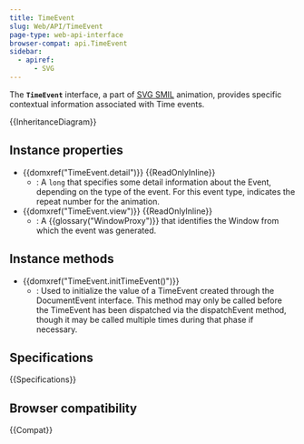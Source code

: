 ```yaml
---
title: TimeEvent
slug: Web/API/TimeEvent
page-type: web-api-interface
browser-compat: api.TimeEvent
sidebar:
  - apiref:
      - SVG
---
```


The **`TimeEvent`** interface, a part of [SVG SMIL](/en-US/docs/Web/SVG/Guides/SVG_animation_with_SMIL) animation, provides specific contextual information associated with Time events.

{{InheritanceDiagram}}

## Instance properties

- {{domxref("TimeEvent.detail")}} {{ReadOnlyInline}}
  - : A `long` that specifies some detail information about the Event, depending on the type of the event. For this event type, indicates the repeat number for the animation.
- {{domxref("TimeEvent.view")}} {{ReadOnlyInline}}
  - : A {{glossary("WindowProxy")}} that identifies the Window from which the event was generated.

## Instance methods

- {{domxref("TimeEvent.initTimeEvent()")}}
  - : Used to initialize the value of a TimeEvent created through the DocumentEvent interface. This method may only be called before the TimeEvent has been dispatched via the dispatchEvent method, though it may be called multiple times during that phase if necessary.

## Specifications

{{Specifications}}

## Browser compatibility

{{Compat}}
